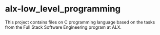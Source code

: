 # alx-low_level_programming
This project contains files on C programming language based on the tasks from the Full Stack Software Engineering program at ALX.
